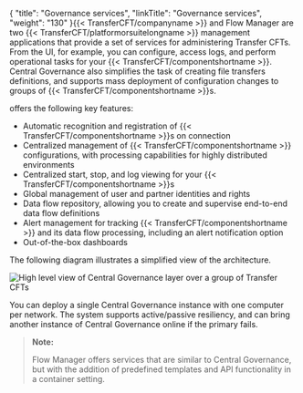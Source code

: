 {
    "title": "Governance services",
    "linkTitle": "Governance services",
    "weight": "130"
}{{< TransferCFT/companyname  >}} and Flow Manager are two {{< TransferCFT/platformorsuitelongname  >}} management applications that provide a set of services for administering Transfer CFTs. From the UI, for example, you can configure, access logs, and perform operational tasks for your {{< TransferCFT/componentshortname  >}}. Central Governance also simplifies the task of creating file transfers definitions, and supports mass deployment of configuration changes to groups of {{< TransferCFT/componentshortname  >}}s.

offers the following key features:

-   Automatic recognition and registration of {{< TransferCFT/componentshortname >}}s on connection
-   Centralized management of {{< TransferCFT/componentshortname >}} configurations, with processing capabilities for highly distributed environments
-   Centralized start, stop, and log viewing for your {{< TransferCFT/componentshortname >}}s
-   Global management of user and partner identities and rights
-   Data flow repository, allowing you to create and supervise end-to-end data flow definitions
-   Alert management for tracking {{< TransferCFT/componentshortname >}} and its data flow processing, including an alert notification option
-   Out-of-the-box dashboards

The following diagram illustrates a simplified view of the architecture.

<img src="/Images/TransferCFT/2013_g_CG_architecture_draft1.png" class="mediumWidth" alt="High level view of Central Governance layer over a group of Transfer CFTs" />

You can deploy a single Central Governance instance with one computer per network. The system supports active/passive resiliency, and can bring another instance of Central Governance online if the primary fails.

> **Note:**
>
> Flow Manager offers services that are similar to Central Governance, but with the addition of predefined templates and API functionality in a container setting.
